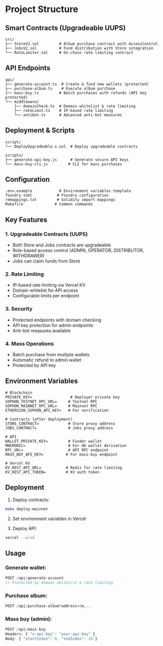 # Project Structure

## Smart Contracts (Upgradeable UUPS)
```
src/
├── StoreV2.sol         # Album purchase contract with AccessControl
├── JobsV2.sol          # Fund distribution with Store integration  
└── RateLimiter.sol     # On-chain rate limiting contract
```

## API Endpoints
```
api/
├── generate-account.ts  # Create & fund new wallets (protected)
├── purchase-album.ts    # Execute album purchase
├── mass-buy.ts         # Batch purchases with refunds (API key protected)
└── middleware/
    ├── domainCheck.ts  # Domain whitelist & rate limiting
    ├── rateLimit.ts    # IP-based rate limiting
    └── antibot.ts      # Advanced anti-bot measures
```

## Deployment & Scripts
```
script/
└── DeployUpgradeable.s.sol  # Deploy upgradeable contracts

scripts/
├── generate-api-key.js      # Generate secure API keys
└── mass-buy-cli.js         # CLI for mass purchases
```

## Configuration
```
.env.example            # Environment variables template
foundry.toml           # Foundry configuration
remappings.txt         # Solidity import mappings
Makefile              # Common commands
```

## Key Features

### 1. Upgradeable Contracts (UUPS)
- Both Store and Jobs contracts are upgradeable
- Role-based access control (ADMIN, OPERATOR, DISTRIBUTOR, WITHDRAWER)
- Jobs can claim funds from Store

### 2. Rate Limiting
- IP-based rate limiting via Vercel KV
- Domain whitelist for API access
- Configurable limits per endpoint

### 3. Security
- Protected endpoints with domain checking
- API key protection for admin endpoints
- Anti-bot measures available

### 4. Mass Operations
- Batch purchase from multiple wallets
- Automatic refund to admin wallet
- Protected by API key

## Environment Variables

```env
# Blockchain
PRIVATE_KEY=                 # Deployer private key
SOPHON_TESTNET_RPC_URL=     # Testnet RPC
SOPHON_MAINNET_RPC_URL=     # Mainnet RPC
ETHERSCAN_SOPHON_API_KEY=   # For verification

# Contracts (after deployment)
STORE_CONTRACT=             # Store proxy address
JOBS_CONTRACT=              # Jobs proxy address

# API
WALLET_PRIVATE_KEY=         # Funder wallet
MNEMONIC=                   # For HD wallet derivation
RPC_URL=                    # API RPC endpoint
MASS_BUY_API_KEY=          # For mass-buy endpoint

# Vercel KV
KV_REST_API_URL=           # Redis for rate limiting
KV_REST_API_TOKEN=         # KV auth token
```

## Deployment

1. Deploy contracts:
```bash
make deploy-mainnet
```

2. Set environment variables in Vercel

3. Deploy API:
```bash
vercel --prod
```

## Usage

### Generate wallet:
```javascript
POST /api/generate-account
// Protected by domain whitelist & rate limiting
```

### Purchase album:
```javascript
POST /api/purchase-album?address=0x...
```

### Mass buy (admin):
```javascript
POST /api/mass-buy
Headers: { "x-api-key": "your-api-key" }
Body: { "startIndex": 0, "endIndex": 10 }
```